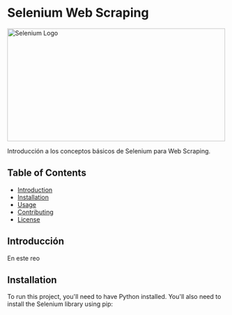 # Selenium Web Scraping

<img src="https://promdevelop.com/wp-content/uploads/2021/06/selenium-logo-1024x531.png" alt="Selenium Logo" width="500" height="259">


Introducción a los conceptos básicos de Selenium para Web Scraping.

## Table of Contents

- [Introduction](#Introducción)
- [Installation](#installation)
- [Usage](#usage)
- [Contributing](#contributing)
- [License](#license)

## Introducción

En este reo
## Installation

To run this project, you'll need to have Python installed. You'll also need to install the Selenium library using pip:


